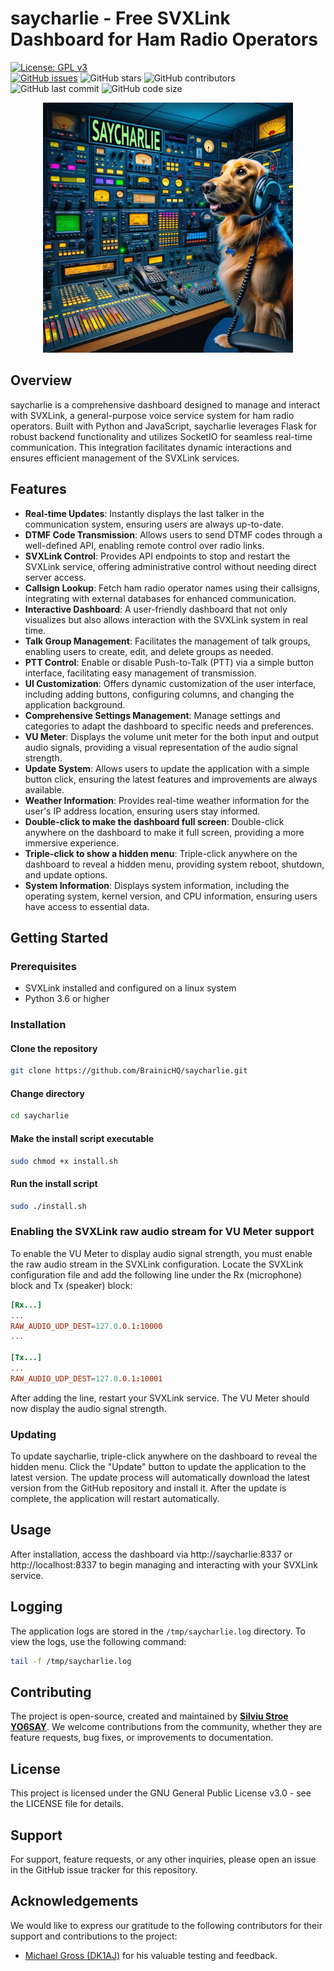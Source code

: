 # saycharlie - Free SVXLink Dashboard for Ham Radio Operators

[![License: GPL v3](https://img.shields.io/badge/License-GPLv3-blue.svg)](https://www.gnu.org/licenses/gpl-3.0)  
[![GitHub issues](https://img.shields.io/github/issues/BrainicHQ/saycharlie)](https://https://github.com/BrainicHQ/saycharlie/issues)
![GitHub stars](https://img.shields.io/github/stars/BrainicHQ/saycharlie)
![GitHub contributors](https://img.shields.io/github/contributors/BrainicHQ/saycharlie)
![GitHub last commit](https://img.shields.io/github/last-commit/BrainicHQ/saycharlie)
![GitHub code size](https://img.shields.io/github/languages/code-size/BrainicHQ/saycharlie)


<p align="center">
  <img src="/saycharlie-dashboard.jpg" width="400">
</p>

## Overview

saycharlie is a comprehensive dashboard designed to manage and interact with SVXLink, a general-purpose voice service
system for ham radio operators. Built with Python and JavaScript, saycharlie leverages Flask for robust backend
functionality and utilizes SocketIO for seamless real-time communication. This integration facilitates dynamic
interactions and ensures efficient management of the SVXLink services.

## Features

- **Real-time Updates**: Instantly displays the last talker in the communication system, ensuring users are always
  up-to-date.
- **DTMF Code Transmission**: Allows users to send DTMF codes through a well-defined API, enabling remote control over
  radio links.
- **SVXLink Control**: Provides API endpoints to stop and restart the SVXLink service, offering administrative control
  without needing direct server access.
- **Callsign Lookup**: Fetch ham radio operator names using their callsigns, integrating with external databases for
  enhanced communication.
- **Interactive Dashboard**: A user-friendly dashboard that not only visualizes but also allows interaction with the
  SVXLink system in real time.
- **Talk Group Management**: Facilitates the management of talk groups, enabling users to create, edit, and delete
  groups as needed.
- **PTT Control**: Enable or disable Push-to-Talk (PTT) via a simple button interface, facilitating easy management of
  transmission.
- **UI Customization**: Offers dynamic customization of the user interface, including adding buttons, configuring
  columns, and changing the application background.
- **Comprehensive Settings Management**: Manage settings and categories to adapt the dashboard to specific needs and
  preferences.
- **VU Meter**: Displays the volume unit meter for the both input and output audio signals, providing a visual
  representation of the audio signal strength.
- **Update System**: Allows users to update the application with a simple button click, ensuring the latest features and
  improvements are always available.
- **Weather Information**: Provides real-time weather information for the user's IP address location, ensuring users
  stay informed.
- **Double-click to make the dashboard full screen**: Double-click anywhere on the dashboard to make it full screen,
  providing a more immersive experience.
- **Triple-click to show a hidden menu**: Triple-click anywhere on the dashboard to reveal a hidden menu, providing
  system reboot, shutdown, and update options.
- **System Information**: Displays system information, including the operating system, kernel version, and CPU
  information, ensuring users have access to essential data.

## Getting Started

### Prerequisites

- SVXLink installed and configured on a linux system
- Python 3.6 or higher

### Installation

#### Clone the repository

```bash
git clone https://github.com/BrainicHQ/saycharlie.git
```

#### Change directory

```bash
cd saycharlie
```

#### Make the install script executable

```bash
sudo chmod +x install.sh
```

#### Run the install script

```bash
sudo ./install.sh
```

### Enabling the SVXLink raw audio stream for VU Meter support

To enable the VU Meter to display audio signal strength, you must enable the raw audio stream in the SVXLink
configuration. Locate the SVXLink configuration file and add the following line under the Rx (microphone) block and Tx
(speaker) block:

```conf
[Rx...]
...
RAW_AUDIO_UDP_DEST=127.0.0.1:10000
...

[Tx...]
...
RAW_AUDIO_UDP_DEST=127.0.0.1:10001
```

After adding the line, restart your SVXLink service. The VU Meter should now display the audio signal strength.

### Updating

To update saycharlie, triple-click anywhere on the dashboard to reveal the hidden menu. Click the "Update" button to
update the application to the latest version. The update process will automatically download the latest version from the
GitHub repository and install it. After the update is complete, the application will restart automatically.

## Usage

After installation, access the dashboard via http://saycharlie:8337 or http://localhost:8337 to begin managing and
interacting with your SVXLink service.

## Logging

The application logs are stored in the `/tmp/saycharlie.log` directory. To view the logs, use the following command:

```bash
tail -f /tmp/saycharlie.log
```

## Contributing

The project is open-source, created and maintained by [**Silviu Stroe YO6SAY**](https://brainic.io/?utm=saycharliegit).
We welcome contributions from the community, whether they are feature requests, bug fixes, or improvements to
documentation.

## License

This project is licensed under the GNU General Public License v3.0 - see the LICENSE file for details.

## Support

For support, feature requests, or any other inquiries, please open an issue in the GitHub issue tracker for this
repository.

## Acknowledgements

We would like to express our gratitude to the following contributors for their support and contributions to the project:

- [Michael Gross (DK1AJ)](https://www.qrz.com/db/DK1AJ) for his valuable testing and feedback.